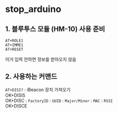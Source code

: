 # stop_arduino
## 1. 블루투스 모듈 (HM-10) 사용 준비
```
AT+ROLE1
AT+IMME1
AT+RESET
```  
이거 입력 안하면 정보를 받아오지 않음  
  
## 2. 사용하는 커맨드
`AT+DISI?` : iBeacon 장치 가져오기  
OK+DISIS  
OK+DISC : `FactoryID` : `UUID` : `Major/Minor` : `MAC` : `RSSI`  
OK+DISCE

